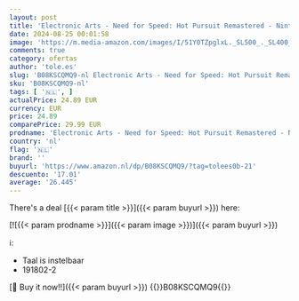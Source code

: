 ```yaml
---
layout: post
title: 'Electronic Arts - Need for Speed: Hot Pursuit Remastered - Nintendo - Nintendo Switch - NL Versie'
date: 2024-08-25 00:01:58
image: 'https://m.media-amazon.com/images/I/51Y0TZpglxL._SL500_._SL400_.jpg'
comments: true
category: ofertas
author: 'tole.es'
slug: 'B08KSCQMQ9-nl Electronic Arts - Need for Speed: Hot Pursuit Remastered -...'
sku: 'B08KSCQMQ9-nl'
tags: [ '🇳🇱', ]
actualPrice: 24.89 EUR
currency: EUR
price: 24.89
comparePrice: 29.99 EUR
prodname: 'Electronic Arts - Need for Speed: Hot Pursuit Remastered - Nintendo - Nintendo Switch - NL Versie'
country: 'nl'
flag: '🇳🇱'
brand: ''
buyurl: 'https://www.amazon.nl/dp/B08KSCQMQ9/?tag=tolees0b-21'
descuento: '17.01'
average: '26.445'
---
```


There's a deal [{{< param title >}}]({{< param buyurl >}})  here:

[![{{< param prodname >}}]({{< param image >}})]({{< param buyurl >}})

ℹ️:

- Taal is instelbaar
- 191802-2

[🛒 Buy it now!!]({{< param buyurl >}})
{{<world>}}B08KSCQMQ9{{</world>}}
